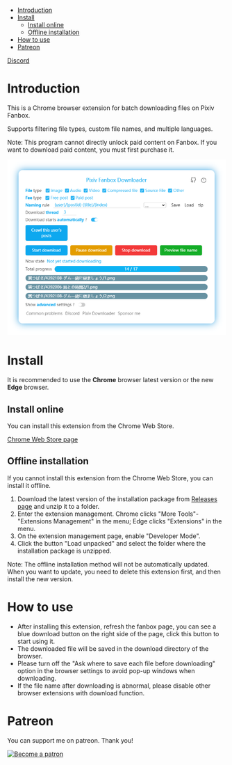 <!-- TOC -->

- [Introduction](#introduction)
- [Install](#install)
  - [Install online](#install-online)
  - [Offline installation](#offline-installation)
- [How to use](#how-to-use)
- [Patreon](#patreon)

<!-- /TOC -->

[Discord](https://discord.gg/RpcG8WCBQq)

# Introduction

This is a Chrome browser extension for batch downloading files on Pixiv Fanbox.

Supports filtering file types, custom file names, and multiple languages.

Note: This program cannot directly unlock paid content on Fanbox. If you want to download paid content, you must first purchase it.

![screenshot](screenshot/ui-3.png)

# Install

It is recommended to use the **Chrome** browser latest version or the new **Edge** browser.

## Install online

You can install this extension from the Chrome Web Store. 

[Chrome Web Store page](https://chrome.google.com/webstore/detail/pixiv-fanbox-downloader/ihnfpdchjnmlehnoeffgcbakfmdjcckn)

## Offline installation

If you cannot install this extension from the Chrome Web Store, you can install it offline.

1. Download the latest version of the installation package from [Releases page](https://github.com/xuejianxianzun/PixivFanboxDownloader/releases) and unzip it to a folder.
2. Enter the extension management. Chrome clicks "More Tools"-"Extensions Management" in the menu; Edge clicks "Extensions" in the menu.
3. On the extension management page, enable "Developer Mode".
4. Click the button "Load unpacked" and select the folder where the installation package is unzipped.

Note: The offline installation method will not be automatically updated. When you want to update, you need to delete this extension first, and then install the new version.

# How to use

- After installing this extension, refresh the fanbox page, you can see a blue download button on the right side of the page, click this button to start using it.
- The downloaded file will be saved in the download directory of the browser.
- Please turn off the "Ask where to save each file before downloading" option in the browser settings to avoid pop-up windows when downloading.
- If the file name after downloading is abnormal, please disable other browser extensions with download function.

# Patreon

You can support me on patreon. Thank you!

<a href='https://www.patreon.com/xuejianxianzun'><img src='https://c5.patreon.com/external/logo/become_a_patron_button.png' alt='Become a patron' width='140px' /></a>